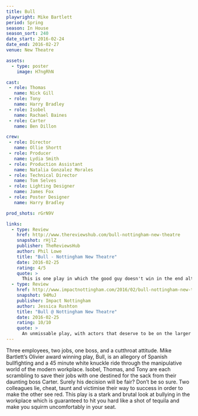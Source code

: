 ```yaml
---
title: Bull
playwright: Mike Bartlett
period: Spring
season: In House
season_sort: 240
date_start: 2016-02-24
date_end: 2016-02-27
venue: New Theatre

assets:
  - type: poster
    image: H7ngRhN

cast:
 - role: Thomas
   name: Nick Gill
 - role: Tony
   name: Harry Bradley
 - role: Isobel
   name: Rachael Baines
 - role: Carter
   name: Ben Dillon

crew:
 - role: Director
   name: Ollie Shortt
 - role: Producer
   name: Lydia Smith
 - role: Production Assistant
   name: Natalia Gonzalez Morales
 - role: Technical Director
   name: Tom Selves
 - role: Lighting Designer
   name: James Fox
 - role: Poster Designer
   name: Harry Bradley

prod_shots: rGrN9V

links:
  - type: Review
    href: http://www.thereviewshub.com/bull-nottingham-new-theatre
    snapshot: rHjlZ
    publisher: TheReviewsHub
    author: Phil Lowe
    title: "Bull - Nottingham New Theatre"
    date: 2016-02-25
    rating: 4/5
    quote: >
      This is one play in which the good guy doesn't win in the end although it is questionable who in the audience would like to see him do so[...] this sterling production by Nottingham New Theatre starts their new season off with a tremendous bang.
  - type: Review
    href: http://www.impactnottingham.com/2016/02/bull-nottingham-new-theatre/
    snapshot: 94MuJ
    publisher: Impact Nottingham
    author: Jessica Rushton
    title: "Bull @ Nottingham New Theatre"
    date: 2016-02-25
    rating: 10/10
    quote: >
      An unmissable play, with actors that deserve to be on the larger stages of this world in the future. "STAND UP FOR YOURSELF" Thomas is told, yet Gill presents how difficult that truly is with predators such as Dillon, Baines and Bradley on the prowl. Bull is most definitely taking theatre by the horns in this uncomfortable but consuming spectacle.
---
```


Three employees, two jobs, one boss, and a cutthroat attitude. Mike Bartlett’s Olivier award winning play, Bull, is an allegory of Spanish bullfighting and a 45 minute white knuckle ride through the manipulative world of the modern workplace. Isobel, Thomas, and Tony are each scrambling to save their jobs with one destined for the sack from their daunting boss Carter. Surely his decision will be fair? Don’t be so sure. Two colleagues lie, cheat, taunt and victimise their way to success in order to make the other see red. This play is a stark and brutal look at bullying in the workplace which is guaranteed to hit you hard like a shot of tequila and make you squirm uncomfortably in your seat.

